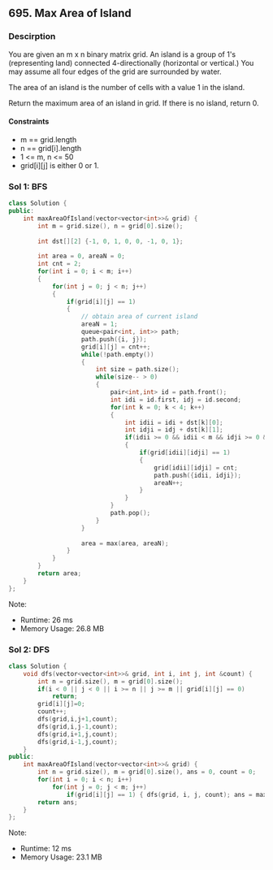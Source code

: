 ## 695. Max Area of Island

### Descirption 
You are given an m x n binary matrix grid. An island is a group of 1's (representing land) connected 4-directionally (horizontal or vertical.) You may assume all four edges of the grid are surrounded by water.

The area of an island is the number of cells with a value 1 in the island.

Return the maximum area of an island in grid. If there is no island, return 0.

#### Constraints
- m == grid.length
- n == grid[i].length
- 1 <= m, n <= 50
- grid[i][j] is either 0 or 1.


### Sol 1: BFS 

```C++
class Solution {
public:
    int maxAreaOfIsland(vector<vector<int>>& grid) {
        int m = grid.size(), n = grid[0].size();
        
        int dst[][2] {-1, 0, 1, 0, 0, -1, 0, 1};
        
        int area = 0, areaN = 0;
        int cnt = 2;
        for(int i = 0; i < m; i++)
        {
            for(int j = 0; j < n; j++)
            {
                if(grid[i][j] == 1)
                {
                    // obtain area of current island
                    areaN = 1;
                    queue<pair<int, int>> path;
                    path.push({i, j});
                    grid[i][j] = cnt++;
                    while(!path.empty())
                    {
                        int size = path.size();
                        while(size-- > 0)
                        {
                            pair<int,int> id = path.front();
                            int idi = id.first, idj = id.second;
                            for(int k = 0; k < 4; k++)
                            {
                                int idii = idi + dst[k][0];
                                int idji = idj + dst[k][1];
                                if(idii >= 0 && idii < m && idji >= 0 && idji < n)
                                {
                                    if(grid[idii][idji] == 1)
                                    {
                                        grid[idii][idji] = cnt;
                                        path.push({idii, idji});
                                        areaN++;
                                    }
                                }
                            }
                            path.pop();
                        }
                    }
                    
                    area = max(area, areaN);
                }
            }
        }
        return area;
    }
};
```
Note:
- Runtime: 26 ms
- Memory Usage: 26.8 MB

### Sol 2: DFS
```C++
class Solution {
    void dfs(vector<vector<int>>& grid, int i, int j, int &count) {
        int n = grid.size(), m = grid[0].size();
        if(i < 0 || j < 0 || i >= n || j >= m || grid[i][j] == 0)
            return;        
        grid[i][j]=0;
        count++;
        dfs(grid,i,j+1,count);
        dfs(grid,i,j-1,count);
        dfs(grid,i+1,j,count); 
        dfs(grid,i-1,j,count);    
    }
public:   
    int maxAreaOfIsland(vector<vector<int>>& grid) {        
        int n = grid.size(), m = grid[0].size(), ans = 0, count = 0; 
        for(int i = 0; i < n; i++)
            for(int j = 0; j < m; j++)
                if(grid[i][j] == 1) { dfs(grid, i, j, count); ans = max(ans, count), count = 0; }
        return ans;        
    }
};
```
Note:
- Runtime: 12 ms
- Memory Usage: 23.1 MB